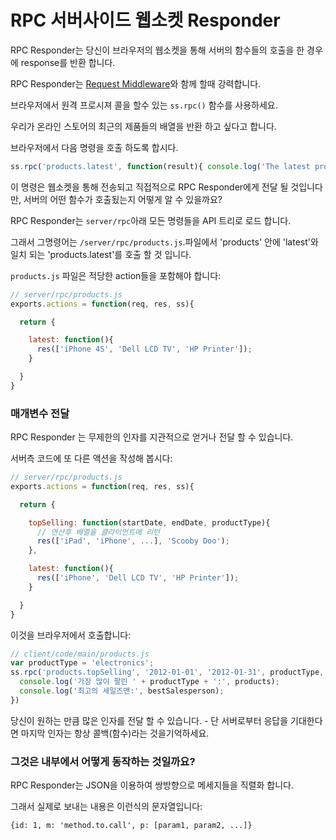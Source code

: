 <!---# RPC Server-side Websocket Responder-->
# RPC 서버사이드 웹소켓 Responder

<!--The RPC Responder allows you to call functions on the server from the browser over the websocket, returning a response if requested.-->
RPC Responder는 당신이 브라우저의 웹소켓을 통해 서버의 함수들의 호출을 한 경우에 response를 반환 합니다.

<!--It is powerful when used in conjunction with [Request Middleware](https://github.com/socketstream/socketstream/blob/master/doc/guide/en/request_middleware.md).-->
RPC Responder는 [Request Middleware](https://github.com/socketstream/socketstream/blob/master/doc/guide/en/request_middleware.md)와 함께 할때 강력합니다.

<!--To make a Remote Procedure Call from the browser use the `ss.rpc()` function.-->
브라우저에서 원격 프로시져 콜을 할수 있는 `ss.rpc()` 함수를 사용하세요.

<!--Let's assume we want to return an array of the latest products in an online store.-->
우리가 온라인 스토어의 최근의 제품들의 배열을 반환 하고 싶다고 합니다.

<!--We would want to call the following command from the browser:-->
브라우저에서 다음 명령을 호출 하도록 합시다.

``` javascript
ss.rpc('products.latest', function(result){ console.log('The latest products are:', result); })
```

<!--This command will be sent over the websocket and sent directly to the RPC Responder. But how will it know which function to call on the server?-->
이 명령은 웹소켓을 통해 전송되고 직접적으로 RPC Responder에게 전달 될 것입니다만, 서버의 어떤 함수가 호출됬는지 어떻게 알 수 있을까요?

<!--The RPC responder loads all commands in `server/rpc` into an API Tree.-->
RPC Responder는 `server/rpc`아래 모든 명령들을  API 트리로 로드 합니다.

<!--Thus the command to call 'products.latest' will be matched to the 'latest' function in the 'products' file `/server/rpc/products.js`.-->
그래서 그명령어는 `/server/rpc/products.js`.파일에서 'products' 안에 'latest'와 일치 되는 'products.latest'를 호출 할 것 입니다.

<!--The `products.js` file should contain the available actions as so:-->
`products.js` 파일은 적당한 action들을 포함해야 합니다:

``` javascript
// server/rpc/products.js
exports.actions = function(req, res, ss){

  return {

    latest: function(){
      res(['iPhone 4S', 'Dell LCD TV', 'HP Printer']);
    }

  }
}
```

<!---### Sending Arguments-->
### 매개변수 전달

<!--The RPC Responder can take and pass unlimited arguments intuitively.-->
RPC Responder 는 무제한의 인자를 지관적으로 얻거나 전달 할 수 있습니다.

<!--For example let's write another action on the server:-->
서버측 코드에 또 다른 액션을 작성해 봅시다:

``` javascript
// server/rpc/products.js
exports.actions = function(req, res, ss){

  return {

    topSelling: function(startDate, endDate, productType){
      // 연산후 배열을 클라이언트에 리턴
      res(['iPad', 'iPhone', ...], 'Scooby Doo');
    },

    latest: function(){
      res(['iPhone', 'Dell LCD TV', 'HP Printer']);
    }

  }
}
```
<!--// do calculations then send multiple args back to client...-->

<!--To call this from the browser we'd use:-->
이것을 브라우저에서 호출합니다:

``` javascript
// client/code/main/products.js
var productType = 'electronics';
ss.rpc('products.topSelling', '2012-01-01', '2012-01-31', productType, function(products, bestSalesperson) {
  console.log('가장 많이 팔린 ' + productType + ':', products);
  console.log('최고의 세일즈맨:', bestSalesperson);
})

```
<!--console.log('The top selling products in ' + productType + ' were:', products);-->
<!--console.log('And the best salesperson was:', bestSalesperson);-->

<!--You may pass as many arguments as you want - just remember the last argument should always be the callback if you're expecting a response from the server.-->
당신이 원하는 만큼 많은 인자를 전달 할 수 있습니다. - 단 서버로부터 응답을 기대한다면 마지막 인자는 항상 콜백(함수)라는 것을기억하세요.

<!---### How does it work under the hood?-->
### 그것은 내부에서 어떻게 동작하는 것일까요?

<!--The RPC Responder serializes messages in both directions using JSON.-->
RPC Responder는 JSON을 이용하여 쌍방향으로 메세지들을 직렬화 합니다.

<!--Thus the actual message sent over the wire is a string which looks like this:-->
그래서 실제로 보내는 내용은 이런식의 문자열입니다:

    {id: 1, m: 'method.to.call', p: [param1, param2, ...]}
